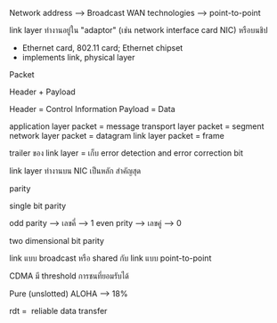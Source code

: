 
Network address --> Broadcast
WAN technologies --> point-to-point

link layer ทำงานอยู่ใน "adaptor"
(เช่น network interface card NIC) หรือบนชิป
- Ethernet card, 802.11 card; Ethernet chipset
- implements link, physical layer


Packet

Header + Payload

Header = Control Information
Payload = Data

application layer packet = message
transport layer packet = segment
network layer packet = datagram
link layer packet = frame

trailer ของ link layer = เก็บ error detection and error correction bit


link layer ทำงานบน NIC เป็นหลัก สำคัญสุด

parity

single bit parity

odd parity --> เลขคี่ --> 1
even prity --> เลขคู่ --> 0

two dimensional bit parity


link แบบ broadcast หรือ shared กับ link แบบ point-to-point


CDMA มี threshold การชนที่ยอมรับได้


Pure (unslotted) ALOHA --> 18%

rdt =  reliable data transfer